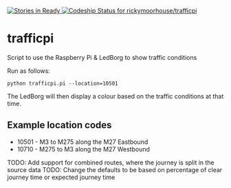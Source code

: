 [![Stories in Ready](https://badge.waffle.io/rickymoorhouse/trafficpi.png?label=ready&title=Ready)](https://waffle.io/rickymoorhouse/trafficpi)[ ![Codeship Status for rickymoorhouse/trafficpi](https://codeship.com/projects/07b50fe0-6dc8-0133-e3ec-666194911eaf/status?branch=master)](https://codeship.com/projects/115728)
# trafficpi


Script to use the Raspberry Pi &amp; LedBorg to show traffic conditions

Run as follows:

	python trafficpi.pi --location=10501

The LedBorg will then display a colour based on the traffic conditions at that time.


## Example location codes
 - 10501 - M3 to M275 along the M27 Eastbound
 - 10710 - M275 to M3 along the M27 Westbound

 TODO: Add support for combined routes, where the journey is split in the source data
 TODO: Change the defaults to be based on percentage of clear journey time or expected journey time

